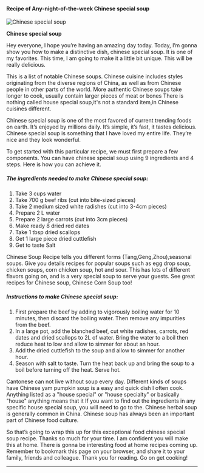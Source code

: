             

#### Recipe of Any-night-of-the-week Chinese special soup

![Chinese special soup](https://img-global.cpcdn.com/recipes/b0fedbd2eb9fc1df/751x532cq70/chinese-special-soup-recipe-main-photo.jpg)

**Chinese special soup**

Hey everyone, I hope you’re having an amazing day today. Today, I’m gonna show you how to make a distinctive dish, chinese special soup. It is one of my favorites. This time, I am going to make it a little bit unique. This will be really delicious.

This is a list of notable Chinese soups. Chinese cuisine includes styles originating from the diverse regions of China, as well as from Chinese people in other parts of the world. More authentic Chinese soups take longer to cook, usually contain larger pieces of meat or bones There is nothing called house special soup,it's not a standard item,in Chinese cuisines different.

Chinese special soup is one of the most favored of current trending foods on earth. It’s enjoyed by millions daily. It’s simple, it’s fast, it tastes delicious. Chinese special soup is something that I have loved my entire life. They’re nice and they look wonderful.

To get started with this particular recipe, we must first prepare a few components. You can have chinese special soup using 9 ingredients and 4 steps. Here is how you can achieve it.

##### The ingredients needed to make Chinese special soup:

1.  Take 3 cups water
2.  Take 700 g beef ribs (cut into bite-sized pieces)
3.  Take 2 medium sized white radishes (cut into 3-4cm pieces)
4.  Prepare 2 L water
5.  Prepare 2 large carrots (cut into 3cm pieces)
6.  Make ready 8 dried red dates
7.  Take 1 tbsp dried scallops
8.  Get 1 large piece dried cuttlefish
9.  Get to taste Salt

Chinese Soup Recipe tells you different forms (Tang,Geng,Zhou),seasonal soups. Give you details recipes for popular soups such as egg drop soup, chicken soups, corn chicken soup, hot and sour. This has lots of different flavors going on, and is a very special soup to serve your guests. See great recipes for Chinese soup, Chinese Corn Soup too!

##### Instructions to make Chinese special soup:

1.  First prepare the beef by adding to vigorously boiling water for 10 minutes, then discard the boiling water. Then remove any impurities from the beef.
2.  In a large pot, add the blanched beef, cut white radishes, carrots, red dates and dried scallops to 2L of water. Bring the water to a boil then reduce heat to low and allow to simmer for about an hour.
3.  Add the dried cuttlefish to the soup and allow to simmer for another hour.
4.  Season with salt to taste. Turn the heat back up and bring the soup to a boil before turning off the heat. Serve hot.

Cantonese can not live without soup every day. Different kinds of soups have Chinese yam pumpkin soup is a easy and quick dish I often cook. Anything listed as a "house special" or "house specialty" or basically "house" anything means that it If you want to find out the ingredients in any specific house special soup, you will need to go to the. Chinese herbal soup is generally common in China. Chinese soup has always been an important part of Chinese food culture.

So that’s going to wrap this up for this exceptional food chinese special soup recipe. Thanks so much for your time. I am confident you will make this at home. There is gonna be interesting food at home recipes coming up. Remember to bookmark this page on your browser, and share it to your family, friends and colleague. Thank you for reading. Go on get cooking!

* * *